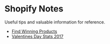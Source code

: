 # Shopify Notes
Useful tips and valuable information for reference.  

* [Find Winning Products](product-research.md)  
* [Valentines Day Stats 2017](valentines-day.md)
